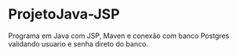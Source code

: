 # ProjetoJava-JSP
Programa em Java com JSP, Maven e conexão com banco Postgres validando usuario e senha direto do banco.
